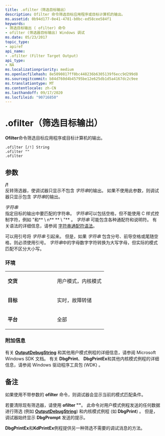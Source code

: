 ```yaml
---
title: .ofilter（筛选目标输出）
description: Ofilter 命令筛选目标应用程序或目标计算机的输出。
ms.assetid: 0b94d177-0e41-4781-b0bc-ed58cee584f1
keywords:
- 筛选目标输出 ( ofilter) 命令
- ofilter (筛选器目标输出) Windows 调试
ms.date: 05/23/2017
topic_type:
- apiref
api_name:
- .ofilter (Filter Target Output)
api_type:
- NA
ms.localizationpriority: medium
ms.openlocfilehash: 8e5090817ff0bc448236b6305139f6ecc9d299d8
ms.sourcegitcommit: b84d760d4b45795be12e625db1d5a4167dc2c9ee
ms.translationtype: MT
ms.contentlocale: zh-CN
ms.lasthandoff: 09/17/2020
ms.locfileid: "90716850"
---
```

# <a name="ofilter-filter-target-output"></a>.ofilter（筛选目标输出）


**Ofilter**命令筛选目标应用程序或目标计算机的输出。

```dbgcmd
.ofilter [/!] String 
.ofilter "" 
.ofilter 
```

## <a name="span-idddk_meta_filter_target_output_dbgspanspan-idddk_meta_filter_target_output_dbgspanparameters"></a><span id="ddk_meta_filter_target_output_dbg"></span><span id="DDK_META_FILTER_TARGET_OUTPUT_DBG"></span>参数


<span id="_______________"></span> **/!**   
反转筛选器，使调试器只显示不包含 *字符串*的输出。 如果不使用此参数，则调试器只显示包含 *字符串*的输出。

<span id="_______String______"></span><span id="_______string______"></span><span id="_______STRING______"></span>*字符串*   
指定目标的输出中要匹配的字符串。 *字符串*可以包括空格，但不能使用 C 样式控制字符，例如 "和** \\ n** ** \\ "** 。 *字符串* 可能包含各种通配符和说明符。 有关语法的详细信息，请参阅 [字符串通配符语法](string-wildcard-syntax.md)。

可以用引号将 *字符串* 引起来。 但是，如果 *字符串* 包含分号、前导空格或尾随空格，则必须使用引号。 *字符串*中的字母数字字符转换为大写字母，但实际的模式匹配不区分大小写。

### <a name="span-idenvironmentspanspan-idenvironmentspanspan-idenvironmentspanenvironment"></a><span id="Environment"></span><span id="environment"></span><span id="ENVIRONMENT"></span>环境

<table>
<colgroup>
<col width="50%" />
<col width="50%" />
</colgroup>
<tbody>
<tr class="odd">
<td align="left"><p><strong>交货</strong></p></td>
<td align="left"><p>用户模式，内核模式</p></td>
</tr>
<tr class="even">
<td align="left"><p><strong>目标</strong></p></td>
<td align="left"><p>实时，故障转储</p></td>
</tr>
<tr class="odd">
<td align="left"><p><strong>平台</strong></p></td>
<td align="left"><p>全部</p></td>
</tr>
</tbody>
</table>

 

### <a name="span-idadditional_informationspanspan-idadditional_informationspanspan-idadditional_informationspanadditional-information"></a><span id="Additional_Information"></span><span id="additional_information"></span><span id="ADDITIONAL_INFORMATION"></span>附加信息

有关 [**OutputDebugString**](/windows/win32/api/debugapi/nf-debugapi-outputdebugstringw) 和其他用户模式例程的详细信息，请参阅 Microsoft Windows SDK 文档。 有关 **DbgPrint**、 **DbgPrintEx**和其他内核模式例程的详细信息，请参阅 Windows 驱动程序工具包 (WDK) 。

<a name="remarks"></a>备注
-------

如果使用不带参数的 **ofilter** 命令，则调试器会显示当前的模式匹配条件。

若要清除现有筛选器，请使用 **ofilter ""**。 此命令对用户模式例程发送的任何数据进行筛选 (例如 [**OutputDebugString**](/windows/win32/api/debugapi/nf-debugapi-outputdebugstringw)) 和内核模式例程 (如 **DbgPrint**) 。 但是，调试器始终显示 **DbgPrompt** 发送的提示。

**DbgPrintEx**和**KdPrintEx**例程提供另一种筛选不需要的调试消息的方法。

 

